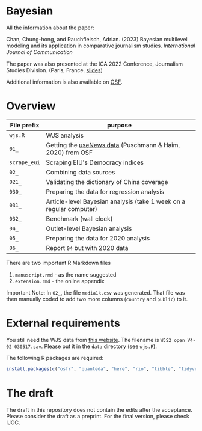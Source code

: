 # Bayesian

All the information about the paper:

Chan, Chung-hong, and Rauchfleisch, Adrian. (2023) Bayesian multilevel modeling and its application in comparative journalism studies. *International Journal of Communication*

The paper was also presented at the ICA 2022 Conference, Journalism Studies Division. (Paris, France. [slides](https://chainsawriot.github.io/bayes_pres))

Additional information is also available on [OSF](https://osf.io/2h4w8/).

# Overview

| File prefix  | purpose                                                                             |
|--------------|-------------------------------------------------------------------------------------|
| `wjs.R`      | WJS analysis                                                                        |
| `01_`        | Getting the [useNews data](https://osf.io/uzca3/) (Puschmann & Haim, 2020) from OSF |
| `scrape_eui` | Scraping EIU's Democracy indices                                                    |
| `02_`        | Combining data sources                                                              |
| `021_`       | Validating the dictionary of China coverage                                         |
| `030_`       | Preparing the data for regression analysis                                          |
| `031_`       | Article-level Bayesian analysis (take 1 week on a regular computer)                 |
| `032_`       | Benchmark (wall clock)                                                              |
| `04_`        | Outlet-level Bayesian analysis                                                      |
| `05_`        | Preparing the data for 2020 analysis                                                |
| `06_`        | Report `04` but with 2020 data                                                      |

There are two important R Markdown files

1. `manuscript.rmd` - as the name suggested
2. `extension.rmd` - the online appendix

Important Note: In `02_`, the file `media1k.csv` was generated. That file was then manually coded to add two more columns (`country` and `public`) to it.

# External requirements

You still need the WJS data from [this website](https://worldsofjournalism.org/data-d79/data-and-key-tables-2012-2016/). The filename is `WJS2 open V4-02 030517.sav`. Please put it in the `data` directory (see `wjs.R`).

The following R packages are required:

```r
install.packages(c("osfr", "quanteda", "here", "rio", "tibble", "tidyverse", "ROCR",  "brms", "lme4", "MASS", "broom", "broom.mixed", "dplyr", "fuzzyjoin",  "parameters", "rmarkdown", "papaja", "cowplot", "knitr", "ggplot2", "bayestestR", "scales", "rvest", "haven", "purrr"))
```

# The draft

The draft in this repository does not contain the edits after the acceptance. Please consider the draft as a preprint. For the final version, please check IJOC.
